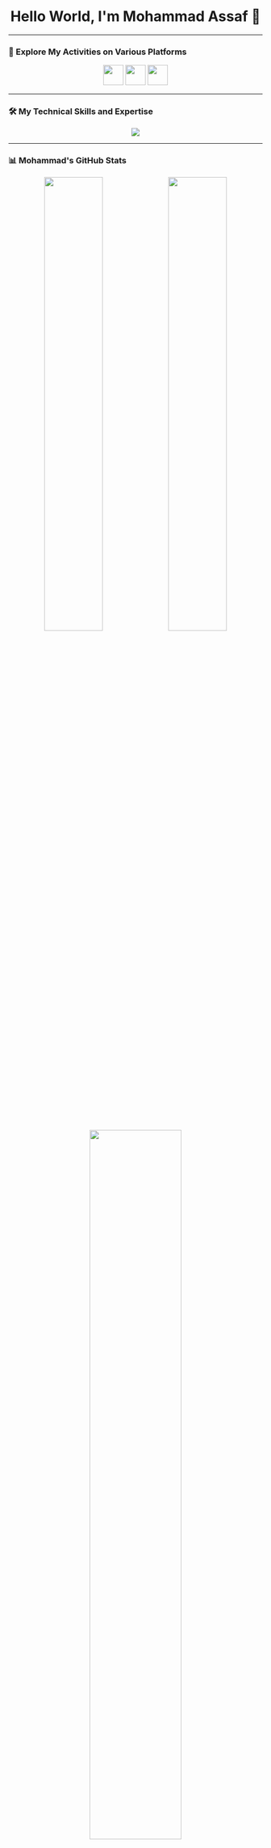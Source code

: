<h1 align="center">Hello World, I'm Mohammad Assaf 👋</h1>

---

### 📅 Explore My Activities on Various Platforms
<p align="center">
  <a href="https://linkedin.com/in/yourprofile"><img src="https://skillicons.dev/icons?i=linkedin" height="40" /></a>
  <a href="mailto:your.email@example.com"><img src="https://skillicons.dev/icons?i=gmail" height="40" /></a>
  <a href="https://dev.to/mohammedassaf97"><img src="https://skillicons.dev/icons?i=devto" height="40" /></a>
</p>

---

### 🛠️ My Technical Skills and Expertise
<p align="center">
  <img src="https://skillicons.dev/icons?i=csharp,dotnet,asp,js,html,css,bootstrap,jquery,sql,docker,postman,visualstudio" />
</p>

---

### 📊 Mohammad's GitHub Stats
<p align="center">
  <img src="https://github-readme-stats.vercel.app/api?username=mohammadassaf&show_icons=true&theme=dark&hide_border=true" width="48%" />
  <img src="https://github-readme-stats.vercel.app/api/top-langs/?username=mohammadassaf&layout=compact&theme=dark&hide_border=true" width="48%" />
</p>

<p align="center">
  <img src="https://github-readme-streak-stats.herokuapp.com/?user=mohammadassaf&theme=dark&hide_border=true" width="60%"/>
</p>

<p align="center">
  <img src="https://activity-graph.herokuapp.com/graph?username=mohammadassaf&theme=github-dark&hide_border=true" width="90%" />
</p>

---

<p align="center">
  ✨ <i>Thank you for visiting! Let's build something great together.</i> ✨
</p>
